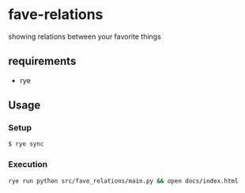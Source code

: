 # fave-relations

showing relations between your favorite things

## requirements
- rye

## Usage

### Setup

```bash
$ rye sync
```

### Execution

```bash
rye run python src/fave_relations/main.py && open docs/index.html
```
